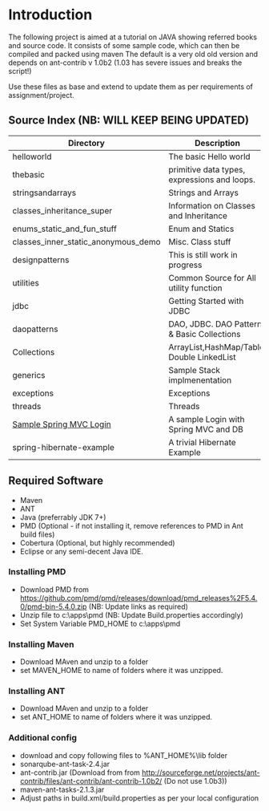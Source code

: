 # Introduction
The following project is aimed at a tutorial on JAVA showing referred books and source code.
It consists of some sample code, which can then be compiled and packed using maven
The default is a very old old version and depends on ant-contrib v 1.0b2 (1.03 has severe issues and breaks the script!)

Use these files as base and extend to update them as per requirements of assignment/project. 

## Source Index (NB: WILL KEEP BEING UPDATED) 
|Directory                             |Description                                  |
|--------------------------------------|---------------------------------------------|
|helloworld                            |The basic Hello world                        |
|thebasic                              |primitive data types, expressions and loops. |
|stringsandarrays                      |Strings and Arrays                           |
|classes_inheritance_super             |Information on Classes and Inheritance       |
|enums_static_and_fun_stuff            |Enum and Statics                             |
|classes_inner_static_anonymous_demo   |Misc. Class stuff                            |
|designpatterns                        |This is still work in progress               |
|utilities                             |Common Source for All utility function       |
|jdbc                                  |Getting Started with JDBC                    |
|daopatterns                           |DAO, JDBC. DAO Patterns & Basic Collections  |
|Collections                           |ArrayList,HashMap/Table, Double LinkedList   |
|generics                              |Sample Stack implmenentation                 |
|exceptions                            |Exceptions                                   |
|threads                               |Threads                                      |
|[Sample Spring MVC Login](https://github.com/SeshagiriSriram/SampleSpringMVCLogin)| A sample Login with Spring MVC and DB|
|spring-hibernate-example                             |A trivial Hibernate Example                                     |

## Required Software
* Maven 
* ANT 
* Java (preferrably JDK 7+)
* PMD (Optional - if not installing it, remove references to PMD in Ant build files)
* Cobertura (Optional, but highly recommended)
* Eclipse or any semi-decent Java IDE. 


### Installing PMD
* Download PMD from https://github.com/pmd/pmd/releases/download/pmd_releases%2F5.4.0/pmd-bin-5.4.0.zip (NB: Update links as required) 
* Unzip file to c:\apps\pmd (NB: Update Build.properties accordingly) 
* Set System Variable PMD_HOME to c:\apps\pmd

### Installing Maven
* Download MAven and unzip to a folder
* set MAVEN_HOME to name of folders where it was unzipped. 

### Installing ANT
* Download MAven and unzip to a folder
* set ANT_HOME to name of folders where it was unzipped. 

### Additional config 
* download and copy following files to %ANT_HOME%\lib folder 
 * sonarqube-ant-task-2.4.jar
 * ant-contrib.jar  (Download from from http://sourceforge.net/projects/ant-contrib/files/ant-contrib/ant-contrib-1.0b2/ (Do not use 1.0b3))
 * maven-ant-tasks-2.1.3.jar
* Adjust paths in build.xml/build.properties as per your local configuration

